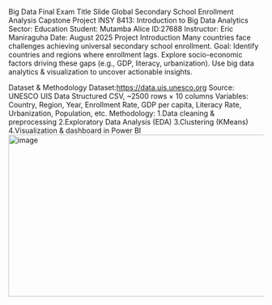 Big Data Final Exam
Title Slide
Global Secondary School Enrollment Analysis
Capstone Project   INSY 8413: Introduction to Big Data Analytics
Sector: Education
Student: Mutamba Alice
ID:27688
Instructor: Eric Maniraguha
Date: August 2025
Project Introduction
Many countries face challenges achieving universal secondary school enrollment.
Goal: Identify countries and regions where enrollment lags.
Explore socio-economic factors driving these gaps (e.g., GDP, literacy, urbanization).
Use big data analytics & visualization to uncover actionable insights.

Dataset & Methodology
Dataset:https://data.uis.unesco.org
Source: UNESCO UIS Data
Structured CSV, ~2500 rows × 10 columns
Variables: Country, Region, Year, Enrollment Rate, GDP per capita, Literacy Rate, Urbanization, Population, etc.
Methodology:
1.Data cleaning & preprocessing
2.Exploratory Data Analysis (EDA)
3.Clustering (KMeans)
4.Visualization & dashboard in Power BI
<img width="991" height="320" alt="image" src="https://github.com/user-attachments/assets/5bd6b8b6-9bac-48b8-87a7-b304867e74b5" />

